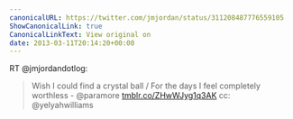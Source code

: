 ```yaml
---
canonicalURL: https://twitter.com/jmjordan/status/311208487776559105
ShowCanonicalLink: true
CanonicalLinkText: View original on
date: 2013-03-11T20:14:20+00:00
---
```

RT @jmjordandotlog:
> Wish I could find a crystal ball / For the days I feel completely worthless - @paramore [tmblr.co/ZHwWJyg1q3AK](http://tmblr.co/ZHwWJyg1q3AK) cc: @yelyahwilliams